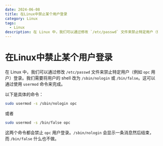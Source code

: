 ```yaml
---
date: 2024-06-08
title: 在Linux中禁止某个用户登录
category: Linux
tags:
  - Linux
description: 在 Linux 中，我们可以通过修改 `/etc/passwd` 文件来禁止特定用户（例如 `opc` 用户）登录。我们需要将用户的 shell 改为 `/sbin/nologin` 或 `/bin/false`。这可以通过使用 `usermod` 命令来完成。
---
```


# 在Linux中禁止某个用户登录

在 Linux 中，我们可以通过修改 `/etc/passwd` 文件来禁止特定用户（例如 `opc` 用户）登录。我们需要将用户的 shell 改为 `/sbin/nologin` 或 `/bin/false`。这可以通过使用 `usermod` 命令来完成。

以下是具体的命令：

```bash
sudo usermod -s /sbin/nologin opc
```

或者

```bash
sudo usermod -s /bin/false opc
```

这两个命令都会禁止 `opc` 用户登录。`/sbin/nologin` 会显示一条消息然后结束，而 `/bin/false` 什么也不做。